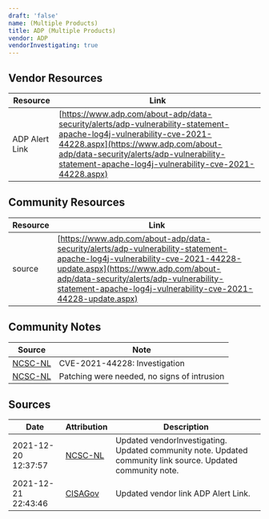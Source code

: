 ```yaml
---
draft: 'false'
name: (Multiple Products)
title: ADP (Multiple Products)
vendor: ADP
vendorInvestigating: true
---
```


## Vendor Resources
| Resource | Link |
| --- | --- |
| ADP Alert Link | [https://www.adp.com/about-adp/data-security/alerts/adp-vulnerability-statement-apache-log4j-vulnerability-cve-2021-44228.aspx](https://www.adp.com/about-adp/data-security/alerts/adp-vulnerability-statement-apache-log4j-vulnerability-cve-2021-44228.aspx) |

## Community Resources
| Resource | Link |
| --- | --- |
| source | [https://www.adp.com/about-adp/data-security/alerts/adp-vulnerability-statement-apache-log4j-vulnerability-cve-2021-44228-update.aspx](https://www.adp.com/about-adp/data-security/alerts/adp-vulnerability-statement-apache-log4j-vulnerability-cve-2021-44228-update.aspx) |

## Community Notes
| Source | Note |
| --- | --- |
| [NCSC-NL](https://github.com/NCSC-NL/log4shell/blob/main/software/README.md) | CVE-2021-44228: Investigation </ul> |
| [NCSC-NL](https://github.com/NCSC-NL/log4shell/blob/main/software/README.md) | Patching were needed, no signs of intrusion |

## Sources
| Date | Attribution | Description |
| --- | --- | --- |
| 2021-12-20 12:37:57 | [NCSC-NL](https://github.com/NCSC-NL/log4shell/blob/main/software/README.md) | Updated vendorInvestigating. Updated community note. Updated community link source. Updated community note.  |
| 2021-12-21 22:43:46 | [CISAGov](https://raw.githubusercontent.com/cisagov/log4j-affected-db/develop/README.md) | Updated vendor link ADP Alert Link.  |
